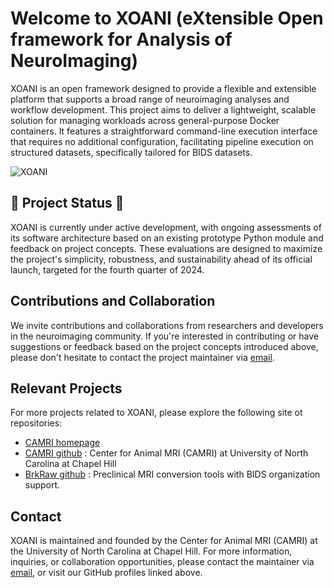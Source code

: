 # Welcome to XOANI (eXtensible Open framework for Analysis of NeuroImaging)

XOANI is an open framework designed to provide a flexible and extensible platform that supports a broad range of neuroimaging analyses and workflow development. This project aims to deliver a lightweight, scalable solution for managing workloads across general-purpose Docker containers. It features a straightforward command-line execution interface that requires no additional configuration, facilitating pipeline execution on structured datasets, specifically tailored for BIDS datasets.

![XOANI](https://github.com/xoani/.github/assets/7221078/c337ac59-786e-4179-8bf4-fd46605b36a9)

## 🚧 Project Status 🚧

XOANI is currently under active development, with ongoing assessments of its software architecture based on an existing prototype Python module and feedback on project concepts. These evaluations are designed to maximize the project's simplicity, robustness, and sustainability ahead of its official launch, targeted for the fourth quarter of 2024.

## Contributions and Collaboration

We invite contributions and collaborations from researchers and developers in the neuroimaging community. If you're interested in contributing or have suggestions or feedback based on the project concepts introduced above, please don't hesitate to contact the project maintainer via [email](mailto:shlee@unc.edu?subject=[GitHub]%20Expression%20of%20Interest\:%20Collaboration%20on%20XOANI%20Project).

## Relevant Projects

For more projects related to XOANI, please explore the following site ot repositories:
- [CAMRI homepage](https://camri.org)
- [CAMRI github](https://github.com/camriatunc) : Center for Animal MRI (CAMRI) at University of North Carolina at Chapel Hill
- [BrkRaw github](https://github.com/brkraw) : Preclinical MRI conversion tools with BIDS organization support.

## Contact

XOANI is maintained and founded by the Center for Animal MRI (CAMRI) at the University of North Carolina at Chapel Hill. For more information, inquiries, or collaboration opportunities, please contact the maintainer via [email](mailto:shlee@unc.edu?subject[GitHub]%20Expression%20of%20Interest\:%20Collaboration%20on%20XOANI%20Project), or visit our GitHub profiles linked above.

